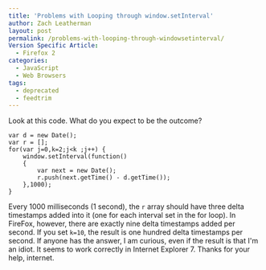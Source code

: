 ```yaml
---
title: 'Problems with Looping through window.setInterval'
author: Zach Leatherman
layout: post
permalink: /problems-with-looping-through-windowsetinterval/
Version Specific Article:
  - Firefox 2
categories:
  - JavaScript
  - Web Browsers
tags:
  - deprecated
  - feedtrim
---
```


Look at this code. What do you expect to be the outcome?

    var d = new Date();
    var r = [];
    for(var j=0,k=2;j<k ;j++) {
        window.setInterval(function()
        {
            var next = new Date();
            r.push(next.getTime() - d.getTime());
        },1000);
    }

Every 1000 milliseconds (1 second), the `r` array should have three delta timestamps added into it (one for each interval set in the for loop). In FireFox, however, there are exactly nine delta timestamps added per second. If you set `k=10`, the result is one hundred delta timestamps per second. If anyone has the answer, I am curious, even if the result is that I'm an idiot. It seems to work correctly in Internet Explorer 7. Thanks for your help, internet.
